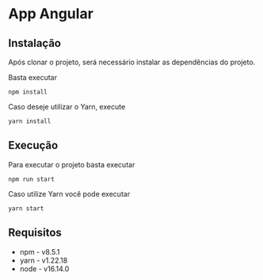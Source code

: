 # App Angular

## Instalação

Após clonar o projeto, será necessário instalar as dependências do projeto.

Basta executar

```
npm install
```

Caso deseje utilizar o Yarn, execute

```
yarn install
```

## Execução

Para executar o projeto basta executar

```
npm run start
```

Caso utilize Yarn você pode executar

```
yarn start
```

## Requisitos

* npm - v8.5.1
* yarn - v1.22.18
* node - v16.14.0
